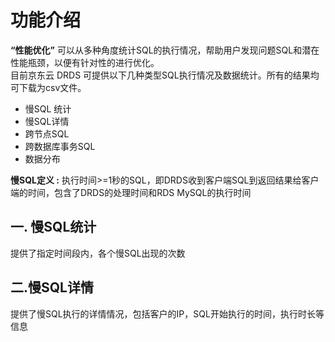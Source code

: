 # 功能介绍
**“性能优化”** 可以从多种角度统计SQL的执行情况，帮助用户发现问题SQL和潜在性能瓶颈，以便有针对性的进行优化。 <br>
目前京东云 DRDS 可提供以下几种类型SQL执行情况及数据统计。所有的结果均可下载为csv文件。
- 慢SQL 统计
- 慢SQL详情
- 跨节点SQL
- 跨数据库事务SQL
- 数据分布

**慢SQL定义 :** 执行时间>=1秒的SQL，即DRDS收到客户端SQL到返回结果给客户端的时间，包含了DRDS的处理时间和RDS MySQL的执行时间

## 一. 慢SQL统计
提供了指定时间段内，各个慢SQL出现的次数

## 二.慢SQL详情
提供了慢SQL执行的详情情况，包括客户的IP，SQL开始执行的时间，执行时长等信息

